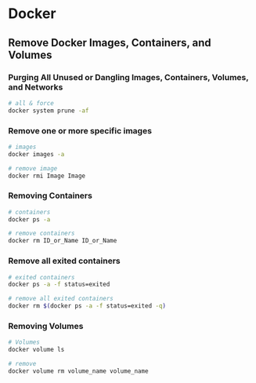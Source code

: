 # Docker

## Remove Docker Images, Containers, and Volumes

### Purging All Unused or Dangling Images, Containers, Volumes, and Networks

```sh
# all & force
docker system prune -af
```

### Remove one or more specific images

```sh
# images
docker images -a

# remove image
docker rmi Image Image
```

### Removing Containers

```sh
# containers
docker ps -a

# remove containers
docker rm ID_or_Name ID_or_Name
```

### Remove all exited containers

```sh
# exited containers
docker ps -a -f status=exited

# remove all exited containers
docker rm $(docker ps -a -f status=exited -q)
```

### Removing Volumes

```sh
# Volumes
docker volume ls

# remove
docker volume rm volume_name volume_name
```
